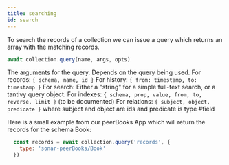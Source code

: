 ```yaml
---
title: searching
id: search
---
```


To search the records of a collection we can issue a query which returns an array with the matching records.

```js
await collection.query(name, args, opts)
```

The arguments for the query. Depends on the query being used. For records: `{ schema, name, id }` For history: `{ from: timestamp, to: timestamp }` For search: Either a "string" for a simple full-text search, or a tantivy query object. For indexes: `{ schema, prop, value, from, to, reverse, limit }` (to be documented) For relations: `{ subject, object, predicate }` where subject and object are ids and predicate is type #field

Here is a small example from our peerBooks App which will return the records for the schema Book:

```js
  const records = await collection.query('records', {
    type: 'sonar-peerBooks/Book'
  })
```